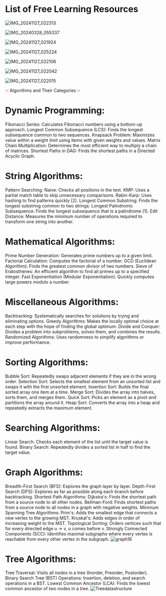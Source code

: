 # List of Free Learning Resources

![IMG_20241127_022313](https://github.com/user-attachments/assets/9a045875-513b-41ef-9a08-fca775a532de)

![IMG_20240328_055337](https://github.com/user-attachments/assets/3dcadcb6-618b-4054-96c7-93e6005a862e)

![IMG_20241127_021924](https://github.com/user-attachments/assets/206e968c-731c-4734-ad3c-af228ff21ad4)

![IMG_20241127_025224](https://github.com/user-attachments/assets/14e1c56f-084e-4f8d-9b0d-9bf23500a5b3)

![IMG_20241127_022106](https://github.com/user-attachments/assets/fb969018-64fb-4acf-b443-369a61f02d1f)

![IMG_20241127_022042](https://github.com/user-attachments/assets/7b6e2503-e566-439c-915d-3b4d261d3c26)

![IMG_20241127_022015](https://github.com/user-attachments/assets/bb24359d-29fb-43a0-95bc-ef887d071523)


  -: Algorithms and Their Categories :-

# Dynamic Programming:

Fibonacci Series: Calculates Fibonacci numbers using a bottom-up approach.
Longest Common Subsequence (LCS): Finds the longest subsequence common to two sequences.
Knapsack Problem: Maximizes value within a weight limit using items with given weights and values.
Matrix Chain Multiplication: Determines the most efficient way to multiply a chain of matrices.
Shortest Paths in DAG: Finds the shortest paths in a Directed Acyclic Graph.

# String Algorithms:

Pattern Searching:
Naive: Checks all positions in the text.
KMP: Uses a partial match table to skip unnecessary comparisons.
Rabin-Karp: Uses hashing to find patterns quickly [2].
Longest Common Substring: Finds the longest substring common to two strings.
Longest Palindromic Subsequence: Finds the longest subsequence that is a palindrome [1].
Edit Distance: Measures the minimum number of operations required to transform one string into another.

# Mathematical Algorithms:

Prime Number Generation: Generates prime numbers up to a given limit.
Factorial Calculation: Computes the factorial of a number.
GCD (Euclidean Algorithm): Finds the greatest common divisor of two numbers.
Sieve of Eratosthenes: An efficient algorithm to find all primes up to a specified integer.
Fast Exponentiation (Modular Exponentiation): Quickly computes large powers modulo a number.

# Miscellaneous Algorithms:

Backtracking: Systematically searches for solutions by trying and eliminating options.
Greedy Algorithms: Makes the locally optimal choice at each step with the hope of finding the global optimum.
Divide and Conquer: Divides a problem into subproblems, solves them, and combines the results.
Randomized Algorithms: Uses randomness to simplify algorithms or improve performance.

# Sorting Algorithms:

Bubble Sort: Repeatedly swaps adjacent elements if they are in the wrong order.
Selection Sort: Selects the smallest element from an unsorted list and swaps it with the first unsorted element.
Insertion Sort: Builds the final sorted array one item at a time.
Merge Sort: Divides the array into halves, sorts them, and merges them.
Quick Sort: Picks an element as a pivot and partitions the array around it.
Heap Sort: Converts the array into a heap and repeatedly extracts the maximum element.

# Searching Algorithms:

Linear Search: Checks each element of the list until the target value is found.
Binary Search: Repeatedly divides a sorted list in half to find the target value.

# Graph Algorithms:

Breadth-First Search (BFS): Explores the graph layer by layer.
Depth-First Search (DFS): Explores as far as possible along each branch before backtracking.
Shortest Path Algorithms:
Dijkstra's: Finds the shortest path from a source node to all other nodes.
Bellman-Ford: Finds shortest paths from a source node to all nodes in a graph with negative weights.
Minimum Spanning Tree Algorithms:
Prim's: Adds the smallest edge that connects a new vertex to the growing MST.
Kruskal's: Adds edges in order of increasing weight to the MST.
Topological Sorting: Orders vertices such that for every directed edge u -> v, u comes before v.
Strongly Connected Components (SCC): Identifies maximal subgraphs where every vertex is reachable from every other vertex in the subgraph.
![graph18](https://github.com/user-attachments/assets/69b34113-5fd6-48b5-9427-7af0c9c8b26b)



# Tree Algorithms:

Tree Traversal: Visits all nodes in a tree (Inorder, Preorder, Postorder).
Binary Search Tree (BST) Operations: Insertion, deletion, and search operations in a BST.
Lowest Common Ancestor (LCA): Finds the lowest common ancestor of two nodes in a tree.
![Treedatastructure](https://github.com/user-attachments/assets/c57023bd-79aa-4a22-aacf-7b2a34924756)




